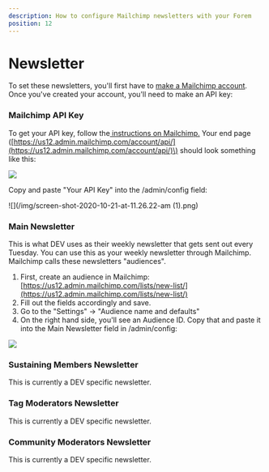 ```yaml
---
description: How to configure Mailchimp newsletters with your Forem
position: 12
---
```


# Newsletter

To set these newsletters, you'll first have to [make a Mailchimp account](https://login.mailchimp.com/signup/). Once you've created your account, you'll need to make an API key:

### Mailchimp API Key

To get your API key, follow the[ instructions on Mailchimp.](https://mailchimp.com/help/about-api-keys/) Your end page \([https://us12.admin.mailchimp.com/account/api/](https://us12.admin.mailchimp.com/account/api/)\) should look something like this:

![](/img/mailchimp-api-example.png)

Copy and paste "Your API Key" into the /admin/config field:

![](/img/screen-shot-2020-10-21-at-11.26.22-am (1).png)

### Main Newsletter

This is what DEV uses as their weekly newsletter that gets sent out every Tuesday. You can use this as your weekly newsletter through Mailchimp. Mailchimp calls these newsletters "audiences".

1. First, create an audience in Mailchimp: [https://us12.admin.mailchimp.com/lists/new-list/](https://us12.admin.mailchimp.com/lists/new-list/)
2. Fill out the fields accordingly and save.
3. Go to the "Settings" -&gt; "Audience name and defaults" 
4. On the right hand side, you'll see an Audience ID. Copy that and paste it into the Main Newsletter field in /admin/config:

![](/img/screen-shot-2020-10-21-at-11.26.10-am.png)

### Sustaining Members Newsletter

This is currently a DEV specific newsletter. 

### Tag Moderators Newsletter

This is currently a DEV specific newsletter.

### Community Moderators Newsletter

This is currently a DEV specific newsletter.

